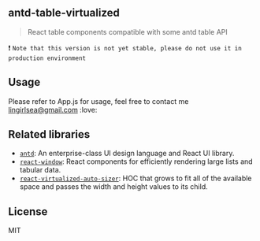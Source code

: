 ## antd-table-virtualized
> React table components compatible with some antd table API

❗️ `Note that this version is not yet stable, please do not use it in production environment`


## Usage

Please refer to App.js for usage, feel free to contact me <lingirlsea@gmail.com> :love:


## Related libraries

* [`antd`](https://www.npmjs.com/package/antd): An enterprise-class UI design language and React UI library.
* [`react-window`](https://www.npmjs.com/package/react-window): React components for efficiently rendering large lists and tabular data.
* [`react-virtualized-auto-sizer`](https://npmjs.com/package/react-virtualized-auto-sizer): HOC that grows to fit all of the available space and passes the width and height values to its child.


## License

MIT
